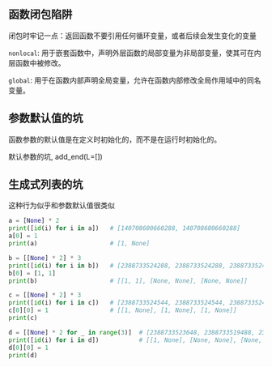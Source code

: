 



## 函数闭包陷阱

闭包时牢记一点：返回函数不要引用任何循环变量，或者后续会发生变化的变量

`nonlocal`: 用于嵌套函数中，声明外层函数的局部变量为非局部变量，使其可在内层函数中被修改。

`global`: 用于在函数内部声明全局变量，允许在函数内部修改全局作用域中的同名变量。



## 参数默认值的坑

函数参数的默认值是在定义时初始化的，而不是在运行时初始化的。

默认参数的坑, add_end(L=[])



## 生成式列表的坑

这种行为似乎和参数默认值很类似

```python
a = [None] * 2
print([id(i) for i in a])	# [140708600660288, 140708600660288]
a[0] = 1
print(a)					# [1, None]

b = [[None] * 2] * 3
print([id(i) for i in b])	# [2388733524288, 2388733524288, 2388733524288]
b[0] = [1, 1]
print(b)					# [[1, 1], [None, None], [None, None]]

c = [[None] * 2] * 3
print([id(i) for i in c])	# [2388733524544, 2388733524544, 2388733524544]
c[0][0] = 1					# [[1, None], [1, None], [1, None]]
print(c)

d = [[None] * 2 for _ in range(3)]	# [2388733523648, 2388733519488, 2388732361024]
print([id(i) for i in d])			# [[1, None], [None, None], [None, None]]
d[0][0] = 1
print(d)
```



